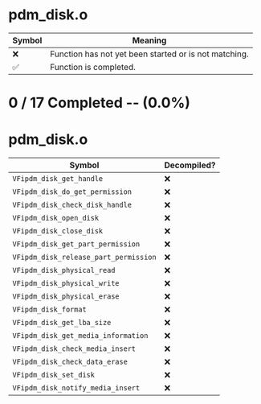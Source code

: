 # pdm_disk.o
| Symbol | Meaning 
| ------------- | ------------- 
| :x: | Function has not yet been started or is not matching. 
| :white_check_mark: | Function is completed. 


# 0 / 17 Completed -- (0.0%)
# pdm_disk.o
| Symbol | Decompiled? |
| ------------- | ------------- |
| `VFipdm_disk_get_handle` | :x: |
| `VFipdm_disk_do_get_permission` | :x: |
| `VFipdm_disk_check_disk_handle` | :x: |
| `VFipdm_disk_open_disk` | :x: |
| `VFipdm_disk_close_disk` | :x: |
| `VFipdm_disk_get_part_permission` | :x: |
| `VFipdm_disk_release_part_permission` | :x: |
| `VFipdm_disk_physical_read` | :x: |
| `VFipdm_disk_physical_write` | :x: |
| `VFipdm_disk_physical_erase` | :x: |
| `VFipdm_disk_format` | :x: |
| `VFipdm_disk_get_lba_size` | :x: |
| `VFipdm_disk_get_media_information` | :x: |
| `VFipdm_disk_check_media_insert` | :x: |
| `VFipdm_disk_check_data_erase` | :x: |
| `VFipdm_disk_set_disk` | :x: |
| `VFipdm_disk_notify_media_insert` | :x: |
